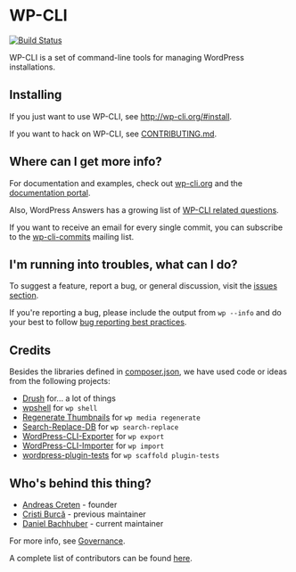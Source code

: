 WP-CLI
======

[![Build Status](https://travis-ci.org/wp-cli/wp-cli.png?branch=master)](https://travis-ci.org/wp-cli/wp-cli)

WP-CLI is a set of command-line tools for managing WordPress installations.

Installing
------------
If you just want to use WP-CLI, see <http://wp-cli.org/#install>.

If you want to hack on WP-CLI, see [CONTRIBUTING.md](CONTRIBUTING.md).

Where can I get more info?
--------------------------
For documentation and examples, check out [wp-cli.org](http://wp-cli.org/) and the [documentation portal](http://wp-cli.org/docs/).

Also, WordPress Answers has a growing list of [WP-CLI related questions](http://wordpress.stackexchange.com/questions/tagged/wp-cli).

If you want to receive an email for every single commit, you can subscribe to the [wp-cli-commits](https://groups.google.com/forum/?fromgroups=#!forum/wp-cli-commits) mailing list.

I'm running into troubles, what can I do?
-----------------------------------------
To suggest a feature, report a bug, or general discussion, visit the [issues section](https://github.com/wp-cli/wp-cli/issues).

If you're reporting a bug, please include the output from `wp --info` and do your best to follow [bug reporting best practices](http://wp-cli.org/docs/bug-reports/).

Credits
-------
Besides the libraries defined in [composer.json](composer.json), we have used code or ideas from the following projects:

* [Drush](http://drush.ws/) for... a lot of things
* [wpshell](http://code.trac.wordpress.org/browser/wpshell) for `wp shell`
* [Regenerate Thumbnails](http://wordpress.org/plugins/regenerate-thumbnails/) for `wp media regenerate`
* [Search-Replace-DB](https://github.com/interconnectit/Search-Replace-DB) for `wp search-replace`
* [WordPress-CLI-Exporter](https://github.com/Automattic/WordPress-CLI-Exporter) for `wp export`
* [WordPress-CLI-Importer](https://github.com/Automattic/WordPress-CLI-Importer) for `wp import`
* [wordpress-plugin-tests](https://github.com/benbalter/wordpress-plugin-tests/) for `wp scaffold plugin-tests`

Who's behind this thing?
------------------------
* [Andreas Creten](https://github.com/andreascreten) - founder
* [Cristi Burcă](https://github.com/scribu) - previous maintainer
* [Daniel Bachhuber](https://github.com/danielbachhuber/) - current maintainer

For more info, see [Governance](http://wp-cli.org/docs/governance/).

A complete list of contributors can be found [here](https://github.com/wp-cli/wp-cli/contributors).
